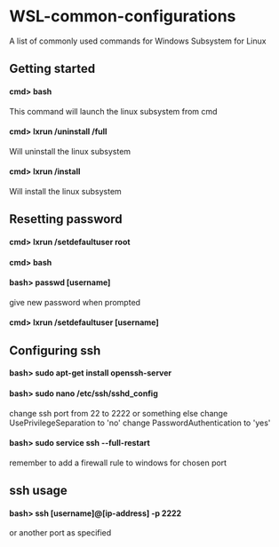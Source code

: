 # WSL-common-configurations
A list of commonly used commands for Windows Subsystem for Linux

## Getting started
#### cmd> bash  
This command will launch the linux subsystem from cmd

#### cmd> lxrun /uninstall /full
Will uninstall the linux subsystem

#### cmd> lxrun /install
Will install the linux subsystem

## Resetting password
#### cmd> lxrun /setdefaultuser root
#### cmd> bash
#### bash> passwd [username]
give new password when prompted
#### cmd> lxrun /setdefaultuser [username]


## Configuring ssh
#### bash> sudo apt-get install openssh-server
#### bash> sudo nano /etc/ssh/sshd_config
change ssh port from 22 to 2222 or something else
change UsePrivilegeSeparation to 'no'
change PasswordAuthentication to 'yes'
#### bash> sudo service ssh --full-restart
remember to add a firewall rule to windows for chosen port

## ssh usage
#### bash> ssh [username]@[ip-address] -p 2222
or another port as specified
